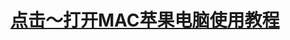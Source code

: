 # [点击～打开MAC苹果电脑使用教程](https://www.evernote.com/shard/s397/sh/aa61a404-60b3-9701-e1b8-146b36ee865e/3mvN943xBdGxsVTWTA9JE6Fq3XStWLaQr744Dh4D3dhPwBA5I3eK4ZDc2Q)